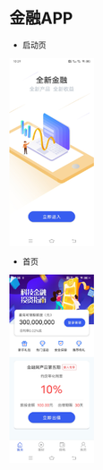 # 金融APP

- 启动页
<img src="/doc/index.jpg" width="30%" />

- 首页
<img src="/doc/home.jpg" width="30%" />
